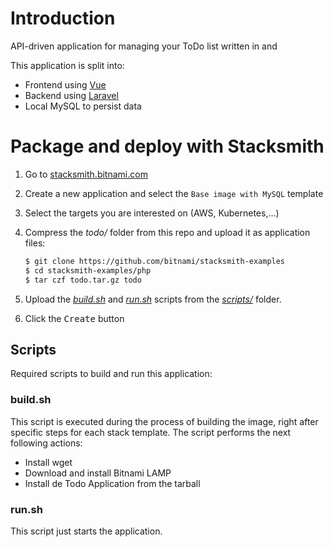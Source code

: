 # Introduction
API-driven application for managing your ToDo list written in  and 

This application is split into:

* Frontend using [Vue](http://vuejs.org)
* Backend using [Laravel](http://laravel.com/docs)
* Local MySQL to persist data

# Package and deploy with Stacksmith

1. Go to [stacksmith.bitnami.com](https://stacksmith.bitnami.com)
2. Create a new application and select the `Base image with MySQL` template
3. Select the targets you are interested on (AWS, Kubernetes,...)
4. Compress the _todo/_ folder from this repo and upload it as application files:

   ```bash
   $ git clone https://github.com/bitnami/stacksmith-examples
   $ cd stacksmith-examples/php
   $ tar czf todo.tar.gz todo
   ```

5. Upload the [_build.sh_](scripts/build.sh) and [_run.sh_](scripts/run.sh) scripts from the [_scripts/_](scripts/) folder.
6. Click the <kbd>Create</kbd> button

## Scripts

Required scripts to build and run this application:

### build.sh

This script is executed during the process of building the image, right after specific steps for each stack template. The script performs the next following actions:

* Install wget
* Download and install Bitnami LAMP
* Install de Todo Application from the tarball

### run.sh

This script just starts the application.
